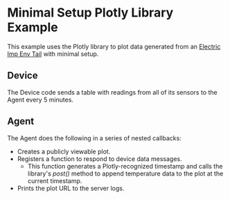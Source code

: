# Minimal Setup Plotly Library Example

This example uses the Plotly library to plot data generated from an [Electric Imp Env Tail](https://developer.electricimp.com/tails/env) with minimal setup.

## Device

The Device code sends a table with readings from all of its sensors to the Agent every 5 minutes.

## Agent

The Agent does the following in a series of nested callbacks:

- Creates a publicly viewable plot.
- Registers a function to respond to device data messages.
    - This function generates a Plotly-recognized timestamp and calls the library's *post()* method to append temperature data to the plot at the current timestamp.
- Prints the plot URL to the server logs.
